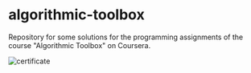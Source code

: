 # algorithmic-toolbox
Repository for some solutions for the programming assignments of the course "Algorithmic Toolbox" on Coursera.

![certificate]("https://s3.amazonaws.com/coursera_assets/meta_images/generated/CERTIFICATE_LANDING_PAGE/CERTIFICATE_LANDING_PAGE~KCNQZLAVDHV6/CERTIFICATE_LANDING_PAGE~KCNQZLAVDHV6.jpeg")

